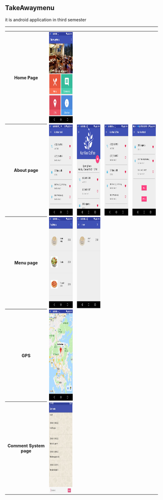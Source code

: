 <!DOCTYPE html>
<html>
<body>
<h2>TakeAwaymenu</h2>
<p>it is android application in third semester </p><hr />

<table style="width:100%";font-family: arial, sans-serif;
  border-collapse: collapse>
  <tr>
     <th>Home Page</th>
    <td><img style="float: right;" src="/image/home.jpeg" width="125" height="300" ></td>
  </tr>
  <tr>
    <th>About page</th> 
      <td><img style="float: right;" src="/image/about.jpeg" width="125" height="300"  > </td>
     <td><img style="float: right;" src="/image/about2.jpeg" width="125" height="300"  > </td>
     <td><img style="float: right;" src="/image/about3.jpeg" width="125" height="300"  > </td>
     <td><img style="float: right;" src="/image/about4.jpeg" width="125" height="300"  > </td>
  </tr>
  <tr>
    <th>Menu page</th>
    <td><img style="float: right;" src="/image/menu.jpeg" width="125" height="300"  > </td>
     <td><img style="float: right;" src="/image/menu2.jpeg" width="125" height="300"  > </td>
  </tr>
  <tr>
     <th>GPS </th>
     <td><img style="float: right;" src="/image/gps.jpeg" width="125" height="300"  > </td>
  </tr>
   <tr>
     <th>Comment System page </th>
     <td><img style="float: right;" src="/image/CommentSystem.png" width="125" height="300"  > </td>
  </tr>
</table>

</body>
</html>


